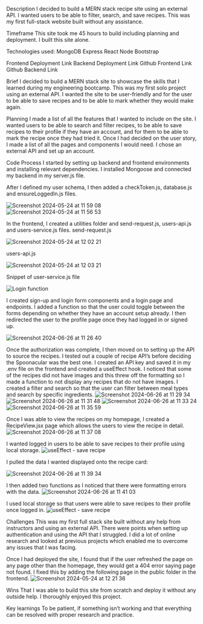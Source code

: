 Description
I decided to build a MERN stack recipe site using an external API. I wanted users to be able to filter, search, and save recipes. This was my first full-stack website built without any assistance.

Timeframe
This site took me 45 hours to build including planning and deployment. I built this site alone.

Technologies used:
MongoDB
Express
React
Node
Bootstrap

Frontend Deployment Link
Backend Deployment Link
Github Frontend Link
Github Backend Link

Brief
I decided to build a MERN stack site to showcase the skills that I learned during my engineering bootcamp. This was my first solo project using an external API. I wanted the site to be user-friendly and for the user to be able to save recipes and to be able to mark whether they would make again. 

Planning
I made a list of all the features that I wanted to include on the site. I wanted users to be able to search and filter recipes, to be able to save recipes to their profile if they have an account, and for them to be able to mark the recipe once they had tried it. Once I had decided on the user story, I made a list of all the pages and components I would need. I chose an external API and set up an account. 

Code Process
I started by setting up backend and frontend environments and installing relevant dependencies. I installed Mongoose and connected my backend in my server.js file. 

After I defined my user schema, I then added a checkToken.js, database.js and ensureLoggedIn.js files.

![Screenshot 2024-05-24 at 11 59 08](https://github.com/sdg877/recipe_site_fe/assets/149600602/af79af6f-6aca-44b0-9976-b77111fab982)
![Screenshot 2024-05-24 at 11 56 53](https://github.com/sdg877/recipe_site_fe/assets/149600602/07a6515d-87f2-4ca6-b71e-a4df2bb478d1)



In the frontend, I created a utilities folder and send-request.js, users-api.js and users-service.js files.
send-request.js

![Screenshot 2024-05-24 at 12 02 21](https://github.com/sdg877/recipe_site_fe/assets/149600602/1f6af299-d0df-4c22-95e6-23d8065e7e87)


users-api.js

![Screenshot 2024-05-24 at 12 03 21](https://github.com/sdg877/recipe_site_fe/assets/149600602/890e6544-c4cd-41c6-8849-b8b1fed22e81)

Snippet of user-service.js file

![Login function](https://github.com/sdg877/recipe_site_fe/assets/149600602/b2cdcf22-d778-474c-bd9f-1d3f981405c3)


I created sign-up and login form components and a login page and endpoints. I added a function so that the user could toggle between the forms depending on whether they have an account setup already. I then redirected the user to the profile page once they had logged in or signed up.

![Screenshot 2024-06-26 at 11 26 40](https://github.com/sdg877/recipe_site_fe/assets/149600602/36b7d3c7-bd95-4ec1-9ea0-7302bf0cc3cb)


Once the authorization was complete, I then moved on to setting up the API to source the recipes. I tested out a couple of recipe API’s before deciding the Spoonacular was the best one. I created an API key and saved it in my .env file on the frontend and created a useEffect hook. I noticed that some of the recipes did not have images and this threw off the formatting so I made a function to not display any recipes that do not have images. I created a filter and search so that the user can filter between meal types and search by specific ingredients.
![Screenshot 2024-06-26 at 11 29 34](https://github.com/sdg877/recipe_site_fe/assets/149600602/2a68d792-4bca-497d-bbda-a849ee0c8ecc)
![Screenshot 2024-06-26 at 11 31 48](https://github.com/sdg877/recipe_site_fe/assets/149600602/e5b90066-bfad-499c-b259-f1934ff8dc47)
![Screenshot 2024-06-26 at 11 33 24](https://github.com/sdg877/recipe_site_fe/assets/149600602/092aa507-655e-4ada-8ff3-a4343012d02c)
![Screenshot 2024-06-26 at 11 35 59](https://github.com/sdg877/recipe_site_fe/assets/149600602/c42257dd-0ee5-4869-b0f1-b4ab5e2da801)


Once I was able to view the recipes on my homepage, I created a RecipeView.jsx page which allows the users to view the recipe in detail. 
![Screenshot 2024-06-26 at 11 37 08](https://github.com/sdg877/recipe_site_fe/assets/149600602/e6769015-0a09-4515-a622-326e135f8f84)


I wanted logged in users to be able to save recipes to their profile using local storage.
![useEffect - save recipe](https://github.com/sdg877/recipe_site_fe/assets/149600602/1f62daab-6f19-4147-bc51-c51d07e8206a)


I pulled the data I wanted displayed onto the recipe card:

![Screenshot 2024-06-26 at 11 39 34](https://github.com/sdg877/recipe_site_fe/assets/149600602/deb59f70-d519-4e70-b703-8e31ec91c27b)

I then added two functions as I noticed that there were formatting errors with the data.
![Screenshot 2024-06-26 at 11 41 03](https://github.com/sdg877/recipe_site_fe/assets/149600602/8afaeec5-3d82-4e2a-a02e-48ceb3c1aed8)


I used local storage so that users were able to save recipes to their profile once logged in. 
![useEffect - save recipe](https://github.com/sdg877/recipe_site_fe/assets/149600602/944a69b7-551b-4815-a1aa-2672c6447c5b)


Challenges
This was my first full stack site built without any help from instructors and using an external API. There were points when setting up authentication and using the API that I struggled. I did a lot of online research and looked at previous projects which enabled me to overcome any issues that I was facing. 

Once I had deployed the site, I found that if the user refreshed the page on any page other than the homepage, they would get a 404 error saying page not found. I fixed this by adding the following page in the public folder in the frontend.
![Screenshot 2024-05-24 at 12 21 36](https://github.com/sdg877/recipe_site_fe/assets/149600602/5d6c9a8d-ed8c-4c51-93c1-638e45abb697)

Wins
That I was able to build this site from scratch and deploy it without any outside help. I thoroughly enjoyed this project.

Key learnings
To be patient, if something isn’t working and that everything can be resolved with proper research and practice.
